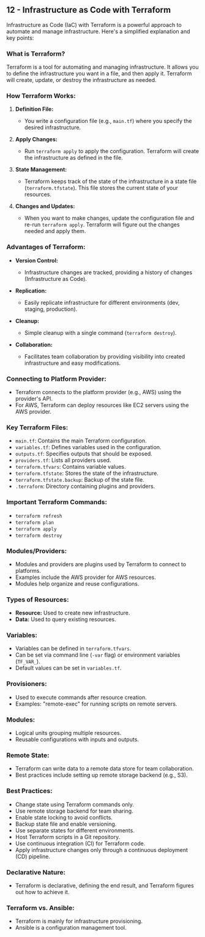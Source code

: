 ## 12 - Infrastructure as Code with Terraform

Infrastructure as Code (IaC) with Terraform is a powerful approach to automate and manage infrastructure. Here's a simplified explanation and key points:

### What is Terraform?

Terraform is a tool for automating and managing infrastructure. It allows you to define the infrastructure you want in a file, and then apply it. Terraform will create, update, or destroy the infrastructure as needed.

### How Terraform Works:

1. **Definition File:**
   - You write a configuration file (e.g., `main.tf`) where you specify the desired infrastructure.

2. **Apply Changes:**
   - Run `terraform apply` to apply the configuration. Terraform will create the infrastructure as defined in the file.

3. **State Management:**
   - Terraform keeps track of the state of the infrastructure in a state file (`terraform.tfstate`). This file stores the current state of your resources.

4. **Changes and Updates:**
   - When you want to make changes, update the configuration file and re-run `terraform apply`. Terraform will figure out the changes needed and apply them.

### Advantages of Terraform:

- **Version Control:**
  - Infrastructure changes are tracked, providing a history of changes (Infrastructure as Code).

- **Replication:**
  - Easily replicate infrastructure for different environments (dev, staging, production).

- **Cleanup:**
  - Simple cleanup with a single command (`terraform destroy`).

- **Collaboration:**
  - Facilitates team collaboration by providing visibility into created infrastructure and easy modifications.

### Connecting to Platform Provider:

- Terraform connects to the platform provider (e.g., AWS) using the provider's API.
- For AWS, Terraform can deploy resources like EC2 servers using the AWS provider.

### Key Terraform Files:

- `main.tf`: Contains the main Terraform configuration.
- `variables.tf`: Defines variables used in the configuration.
- `outputs.tf`: Specifies outputs that should be exposed.
- `providers.tf`: Lists all providers used.
- `terraform.tfvars`: Contains variable values.
- `terraform.tfstate`: Stores the state of the infrastructure.
- `terraform.tfstate.backup`: Backup of the state file.
- `.terraform`: Directory containing plugins and providers.

### Important Terraform Commands:

- `terraform refresh`
- `terraform plan`
- `terraform apply`
- `terraform destroy`

### Modules/Providers:

- Modules and providers are plugins used by Terraform to connect to platforms.
- Examples include the AWS provider for AWS resources.
- Modules help organize and reuse configurations.

### Types of Resources:

- **Resource:** Used to create new infrastructure.
- **Data:** Used to query existing resources.

### Variables:

- Variables can be defined in `terraform.tfvars`.
- Can be set via command line (`-var` flag) or environment variables (`TF_VAR_`).
- Default values can be set in `variables.tf`.

### Provisioners:

- Used to execute commands after resource creation.
- Examples: "remote-exec" for running scripts on remote servers.

### Modules:

- Logical units grouping multiple resources.
- Reusable configurations with inputs and outputs.

### Remote State:

- Terraform can write data to a remote data store for team collaboration.
- Best practices include setting up remote storage backend (e.g., S3).

### Best Practices:

- Change state using Terraform commands only.
- Use remote storage backend for team sharing.
- Enable state locking to avoid conflicts.
- Backup state file and enable versioning.
- Use separate states for different environments.
- Host Terraform scripts in a Git repository.
- Use continuous integration (CI) for Terraform code.
- Apply infrastructure changes only through a continuous deployment (CD) pipeline.

### Declarative Nature:

- Terraform is declarative, defining the end result, and Terraform figures out how to achieve it.

### Terraform vs. Ansible:

- Terraform is mainly for infrastructure provisioning.
- Ansible is a configuration management tool.

